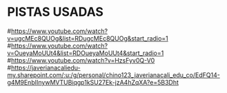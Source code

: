 # PISTAS USADAS
#https://www.youtube.com/watch?v=ugcMEc8QUOg&list=RDugcMEc8QUOg&start_radio=1
#https://www.youtube.com/watch?v=OueyaMoUUt4&list=RDOueyaMoUUt4&start_radio=1
#https://www.youtube.com/watch?v=HzsFyv0Q-V0
#https://javerianacaliedu-my.sharepoint.com/:u:/g/personal/chino123_javerianacali_edu_co/EdFQ14-g4M9EnbIInywMVTUBiqgp1kSU27Ek-jzA4hZqXA?e=5B3Dht

